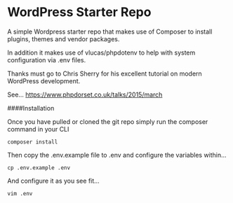 # WordPress Starter Repo

A simple Wordpress starter repo that makes use of Composer to install plugins, themes and vendor packages.

In addition it makes use of vlucas/phpdotenv to help with system configuration via .env files.

Thanks must go to Chris Sherry for his excellent tutorial on modern WordPress development.

See... https://www.phpdorset.co.uk/talks/2015/march

####Installation

Once you have pulled or cloned the git repo simply run the composer command in your CLI

```
composer install
```

Then copy the .env.example file to .env and configure the variables within...

```
cp .env.example .env
```

And configure it as you see fit...

```
vim .env
```
